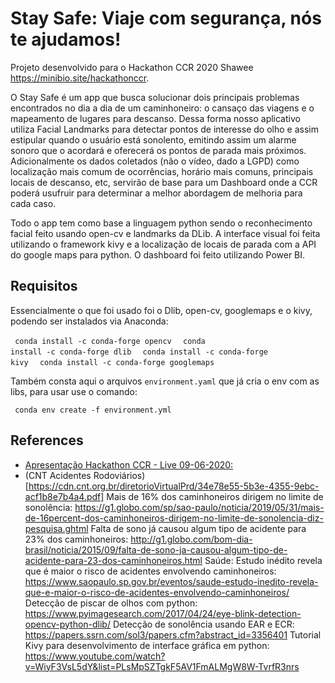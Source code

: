 # Stay Safe: Viaje com segurança, nós te ajudamos!

Projeto desenvolvido para o Hackathon CCR 2020 Shawee https://minibio.site/hackathonccr.

O Stay Safe é um app que busca solucionar dois principais problemas encontrados no dia a dia de um caminhoneiro: o cansaço das viagens e o mapeamento de lugares para descanso. Dessa forma nosso aplicativo utiliza Facial Landmarks para detectar pontos de interesse do olho e assim estipular quando o usuário está sonolento, emitindo assim um alarme sonoro que o acordará e oferecerá os pontos de parada mais próximos. Adicionalmente os dados coletados (não o vídeo, dado a LGPD)  como localização mais comum de ocorrências, horário mais comuns, principais locais de descanso, etc, servirão de base para um Dashboard onde a CCR poderá usufruir para determinar a melhor abordagem de melhoria para cada caso.

Todo o app tem como base a linguagem python sendo o reconhecimento facial feito usando open-cv e landmarks da DLib. A interface visual foi feita utilizando o framework kivy e a localização de locais de parada com a API do google maps para python. O dashboard foi feito utilizando Power BI.

## Requisitos

Essencialmente o que foi usado foi o Dlib, open-cv, googlemaps e o kivy, podendo ser instalados via Anaconda:

<code> conda install -c conda-forge opencv </code>
<code> conda install -c conda-forge dlib </code>
<code> conda install -c conda-forge kivy </code>
 <code> conda install -c conda-forge googlemaps </code>
 
 Também consta aqui o arquivos <code>environment.yaml</code> que já cria o env com as libs, para usar use o comando:
 
 <code> conda env create -f environment.yml </code>
 
 ## References
 
- [Apresentação Hackathon CCR - Live 09-06-2020:](https://docs.google.com/presentation/d/1Tq6isbnxlFaBfsNL5GHMRTTs1ilzb15JlrfnPtUhBFw/edit#slide=id.p5)
- (CNT Acidentes Rodoviários)[https://cdn.cnt.org.br/diretorioVirtualPrd/34e78e55-5b3e-4355-9ebc-acf1b8e7b4a4.pdf]
Mais de 16% dos caminhoneiros dirigem no limite de sonolência: https://g1.globo.com/sp/sao-paulo/noticia/2019/05/31/mais-de-16percent-dos-caminhoneiros-dirigem-no-limite-de-sonolencia-diz-pesquisa.ghtml
Falta de sono já causou algum tipo de acidente para 23% dos caminhoneiros: http://g1.globo.com/bom-dia-brasil/noticia/2015/09/falta-de-sono-ja-causou-algum-tipo-de-acidente-para-23-dos-caminhoneiros.html
Saúde: Estudo inédito revela que é maior o risco de acidentes envolvendo caminhoneiros: https://www.saopaulo.sp.gov.br/eventos/saude-estudo-inedito-revela-que-e-maior-o-risco-de-acidentes-envolvendo-caminhoneiros/
Detecção de piscar de olhos com python:
https://www.pyimagesearch.com/2017/04/24/eye-blink-detection-opencv-python-dlib/
Detecção de sonolência usando EAR e ECR:
https://papers.ssrn.com/sol3/papers.cfm?abstract_id=3356401
Tutorial Kivy para desenvolvimento de interface gráfica em python:
https://www.youtube.com/watch?v=WiyF3VsL5dY&list=PLsMpSZTgkF5AV1FmALMgW8W-TvrfR3nrs
